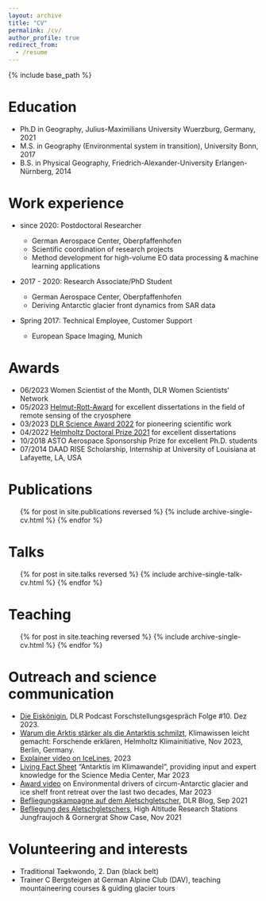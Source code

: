 ```yaml
---
layout: archive
title: "CV"
permalink: /cv/
author_profile: true
redirect_from:
  - /resume
---
```


{% include base_path %}

Education
======
* Ph.D in Geography, Julius-Maximilians University Wuerzburg, Germany, 2021
* M.S. in Geography (Environmental system in transition), University Bonn, 2017
* B.S. in Physical Geography, Friedrich-Alexander-University Erlangen-Nürnberg, 2014

Work experience
======
* since 2020: Postdoctoral Researcher
  * German Aerospace Center, Oberpfaffenhofen
  * Scientific coordination of research projects
  * Method development for high-volume EO data processing & machine learning applications

* 2017 - 2020: Research Associate/PhD Student
  * German Aerospace Center, Oberpfaffenhofen
  * Deriving Antarctic glacier front dynamics from SAR data

* Spring 2017: Technical Employee, Customer Support
  * European Space Imaging, Munich
  
Awards
======
* 06/2023 Women Scientist of the Month, DLR Women Scientists' Network
* 05/2023 [Helmut-Rott-Award](https://www.dlr.de/de/eoc/aktuelles/nachrichten/2023/eoc-wissenschaftlerin-mit-helmut-rott-preis-ausgezeichnet) for excellent dissertations in the field of remote sensing of the cryosphere 
* 03/2023 [DLR Science Award 2022](https://event.dlr.de/awards/dlr-wissenschaftspreis/) for pioneering scientific work
* 04/2022 [Helmholtz Doctoral Prize 2021](https://www.helmholtz.de/newsroom/artikel/promotionspreis-fuer-sechs-nachwuchstalente/) for excellent dissertations 
* 10/2018 ASTO Aerospace Sponsorship Prize for excellent Ph.D. students 
* 07/2014 DAAD RISE Scholarship, Internship at University of Louisiana at Lafayette, LA, USA
  
Publications
======
  <ul>{% for post in site.publications reversed %}
    {% include archive-single-cv.html %}
  {% endfor %}</ul>
  
Talks
======
  <ul>{% for post in site.talks reversed %}
    {% include archive-single-talk-cv.html  %}
  {% endfor %}</ul>
  
Teaching
======
  <ul>{% for post in site.teaching reversed %}
    {% include archive-single-cv.html %}
  {% endfor %}</ul>
  
Outreach and science communication
======
* [Die Eiskönigin](https://open.spotify.com/episode/2AKC7LJSKDnznBpWkqRq9c?si=1b62d8d18cb44d), DLR Podcast Forschstellungsgespräch Folge #10. Dez 2023.  
* [Warum die Arktis stärker als die Antarktis schmilzt](https://www.youtube.com/watch?v=do58vCyWpSc&t=6s), Klimawissen leicht gemacht: Forschende erklären, Helmholtz Klimainitiative, Nov 2023, Berlin, Germany. 
* [Explainer video on IceLines](https://play.quickchannel.com/play/kjjjzyu), 2023
* [Living Fact Sheet](https://livingfactsheets.smc.page/antarktis-im-klimawandel) “Antarktis im Klimawandel”, providing input and expert knowledge for the Science Media Center, Mar 2023
* [Award video](https://play.quickchannel.com/play/5yi66u7) on Environmental drivers of circum-Antarctic glacier and ice shelf front retreat over the last two decades, Mar 2023  
* [Befliegungskampagne auf dem Aletschgletscher](https://www.dlr.de/de/blog/archiv/2021/befliegungskampagne-auf-dem-aletschgletscher), DLR Blog, Sep 2021
* [Befliegung des Aletschgletschers](https://www.hfsjg.ch/de/stiftung/showcase/2021-november/), High Altitude Research Stations Jungfraujoch & Gornergrat Show Case, Nov 2021


Volunteering and interests
======
* Traditional Taekwondo, 2. Dan (black belt)
* Trainer C Bergsteigen at German Alpine Club (DAV), teaching mountaineering courses & guiding glacier tours

